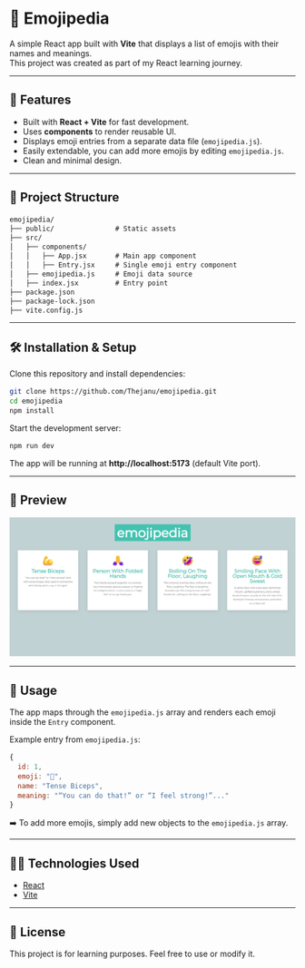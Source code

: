 # 📒 Emojipedia

A simple React app built with **Vite** that displays a list of emojis with their names and meanings.  
This project was created as part of my React learning journey.

---

## 🚀 Features
- Built with **React + Vite** for fast development.
- Uses **components** to render reusable UI.
- Displays emoji entries from a separate data file (`emojipedia.js`).
- Easily extendable, you can add more emojis by editing `emojipedia.js`.
- Clean and minimal design.

---

## 📂 Project Structure

```
emojipedia/
├── public/               # Static assets
├── src/
│   ├── components/
│   │   ├── App.jsx       # Main app component
│   │   ├── Entry.jsx     # Single emoji entry component
│   ├── emojipedia.js     # Emoji data source
│   ├── index.jsx         # Entry point
├── package.json
├── package-lock.json
├── vite.config.js
```

---

## 🛠️ Installation & Setup

Clone this repository and install dependencies:

```bash
git clone https://github.com/Thejanu/emojipedia.git
cd emojipedia
npm install
```

Start the development server:

```bash
npm run dev
```

The app will be running at **http://localhost:5173** (default Vite port).

---

## 📸 Preview

![Preview Screenshot](./public/preview.png)  


---

## 📖 Usage

The app maps through the `emojipedia.js` array and renders each emoji inside the `Entry` component.

Example entry from `emojipedia.js`:

```js
{
  id: 1,
  emoji: "💪",
  name: "Tense Biceps",
  meaning: "“You can do that!” or “I feel strong!”..."
}
```

➡️ To add more emojis, simply add new objects to the `emojipedia.js` array.

---

## 🧑‍💻 Technologies Used
- [React](https://reactjs.org/)
- [Vite](https://vitejs.dev/)

---

## 📜 License
This project is for learning purposes. Feel free to use or modify it.
